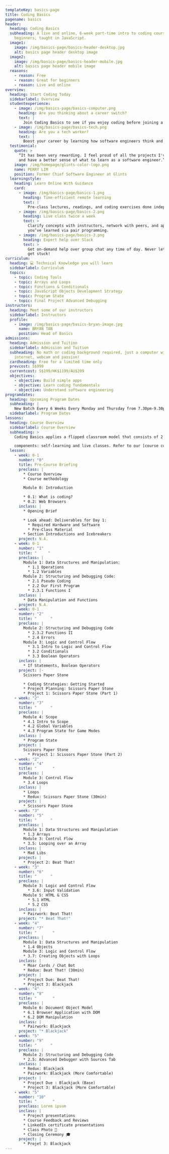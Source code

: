 ```yaml
---
templateKey: basics-page
title: Coding Basics
pagename: basics
header:
  heading: Coding Basics
  subheading: A live and online, 6-week part-time intro to coding course for
    beginners, taught in JavaScript.
  image1:
    image: /img/basics-page/basics-header-desktop.jpg
    alt: basics page header desktop image
  image2:
    image: /img/basics-page/basics-header-mobile.jpg
    alt: basics page header mobile image
  reasons:
    - reason: Free
    - reason: Great for beginners
    - reason: Live and online
overview:
  heading: Start Coding Today
  sidebarlabel: Overview
  studentexperience:
    - image: /img/basics-page/basics-computer.png
      heading: Are you thinking about a career switch?
      text: |
        Join Coding Basics to see if you enjoy coding before joining a bootcamp.
    - image: /img/basics-page/basics-tech.png
      heading: Are you a tech worker?
      text: |
        Boost your career by learning how software engineers think and work.
  testimonial:
    quote: >
      “It has been very rewarding. I feel proud of all the projects I've done
      and have a better sense of what to learn as a software engineer.”
    image: /img/homepage/glints-color-logo.png
    name: PERRY LIM
    position: Former Chief Software Engineer at Glints
  learningstyle:
    heading: Learn Online With Guidance
    card:
      - image: /img/basics-page/basics-1.png
        heading: Time-efficient remote learning
        text: |
          Pre-class lectures, readings, and coding exercises done independently.
      - image: /img/basics-page/basics-2.png
        heading: Live class twice a week
        text: >
          Clarify concepts with instructors, network with peers, and apply what
          you’ve learned via pair programming.
      - image: /img/basics-page/basics-3.png
        heading: Expert help over Slack
        text: >
          Get on-demand help over group chat any time of day. Never let yourself
          get stuck!
curriculum:
  heading: 💻 Technical Knowledge you will learn
  sidebarlabel: Curriculum
  topics:
    - topic: Coding Tools
    - topic: Arrays and Loops
    - topic: Functions & Conditionals
    - topic: JavaScript Objects Development Strategy
    - topic: Program State
    - topic: Final Project Advanced Debugging
instructors:
  heading: Meet some of our instructors
  sidebarlabel: Instructors
  profile:
    - image: /img/basics-page/basics-bryan-image.jpg
      name: BRYAN TAN
      position: Head of Basics
admissions:
  heading: Admission and Tuition
  sidebarlabel: Admission and Tuition
  subheading: No math or coding background required, just a computer with
    internet, webcam and passion!
  cardheading: Free for a limited time only
  prevcost: S$999
  currentcost: S$199/HK$1199/AU$209
  objectives:
    - objective: Build simple apps
    - objective: Learn coding fundamentals
    - objective: Understand software engineering
programdates:
  heading: Upcoming Program Dates
  subheading: |
    New Batch Every 6 Weeks Every Monday and Thursday from 7.30pm-9.30pm GMT +08
  sidebarlabel: Program Dates
lessons:
  heading: Course Overview
  sidebarlabel: Course Overview
  subheading: >
    Coding Basics applies a flipped classroom model that consists of 2

    components: self-learning and live classes. Refer to our [course curriculum](https://codingbasics.rocketacademy.co/) for more information.
  lesson:
    - week: 0-1
      number: "0"
      title: Pre-Course Briefing
      preclass: |
        * Course Overview
        * Course methodology

        Module 0: Introduction

        * 0.1: What is coding? 
        * 0.2: Web Browsers
      inclass: |
        * Opening Brief

        * Look ahead: Deliverables for Day 1:
          * Required Hardware and Software
          * Pre-Class Material
        * Section Introductions and Icebreakers
      project: N.A.
    - week: 0-1
      number: "1"
      title: "     "
      preclass: |
        Module 1: Data Structures and Manipulation:
          * 1.1 Operations
          * 1.2 Variables
        Module 2: Structuring and Debugging Code:
          * 2.1 Pseudo Coding
          * 2.2 Our First Program
          * 2.3.1 Functions I
      inclass: |
        * Data Manipulation and Functions
      project: N.A.
    - week: 0-1
      number: "2"
      title: "      "
      preclass: |
        Module 2: Structuring and Debugging Code
          * 2.3.2 Functions II
          * 2.4 Errors
        Module 3: Logic and Control Flow
          * 3.1 Intro to Logic and Control Flow
          * 3.2 Conditionals
          * 3.3 Boolean Operators
      inclass: |
        * If Statements, Boolean Operators
      project: |-
        Scissors Paper Stone 

        * Coding Strategies: Getting Started
        * Project Planning: Scissors Paper Stone
        * Project 1: Scissors Paper Stone (Part 1)
    - week: "2"
      number: "3"
      title: "      "
      preclass: |
        Module 4: Scope
        * 4.1 Intro to Scope
        * 4.2 Global Variables
        * 4.3 Program State for Game Modes
      inclass: |
        * Program State
      project: |
        Scissors Paper Stone 
          * Project 1: Scissors Paper Stone (Part 2)
    - week: "2"
      number: "4"
      title: "       "
      preclass: |
        Module 3: Control Flow
        * 3.4 Loops
      inclass: |
        * Loops
        * Redux: Scissors Paper Stone (30min)
      project: |
        * Scissors Paper Stone
    - week: "3"
      number: "5"
      title: "      "
      preclass: |
        Module 1: Data Structures and Manipulation
        * 1.3 Arrays
        Module 3: Control Flow
        * 3.5: Looping over an Array
      inclass: |
        * Mad Libs
      project: |
        * Project 2: Beat That!
    - week: "3"
      number: "6"
      title: "      "
      preclass: |
        Module 3: Logic and Control Flow
          * 3.6: Input Validation
        Module 5: HTML & CSS
          * 5.1 HTML
          * 5.2 CSS
      inclass: |
        * Pairwork: Beat That!
      project: "* Beat That!"
    - week: "4"
      number: "7"
      title: "       "
      preclass: |
        Module 1: Data Structures and Manipulation
        * 1.4 Objects
        Module 3: Logic and Control Flow
        * 3.7: Creating Objects with Loops
      inclass: |
        * Moar Cards / Chat Bot
        * Redux: Beat That! (30min)
      project: |
        * Project Due: Beat That!
        * Project 3: Blackjack
    - week: "4"
      number: "8"
      title: "       "
      preclass: |
        Module 6: Document Object Model
        * 6.1 Browser Application with DOM
        * 6.2 DOM Manipulation
      inclass: |
        * Pairwork: Blackjack
      project: "* Blackjack"
    - week: "5"
      number: "9"
      title: "      "
      preclass: |
        Module 2: Structuring and Debugging Code
        * 2.5: Advanced Debugger with Sources Tab
      inclass: |
        * Redux: Blackjack
        * Pairwork: Blackjack (More Comfortable)
      project: |
        * Project Due : Blackjack (Base)
        * Project 3: Blackjack (More Comfortable)
    - week: "5"
      number: "10"
      title: "       "
      preclass: Lorem ipsum
      inclass: |
        * Project presentations
        * Course Feedback and Reviews
        * LinkedIn certificate presentations
        * Class Photo 🥳
        * Closing Ceremony 🎓
      project: |
        * Projet 3: Blackjack
---
```

